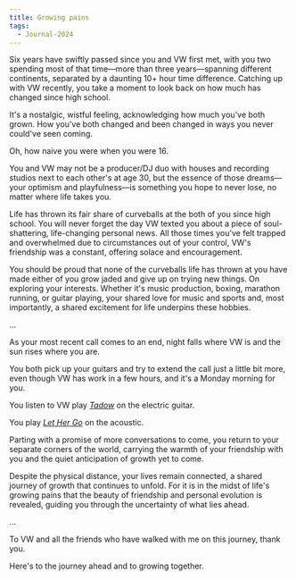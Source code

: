 ```yaml
---
title: Growing pains
tags:
  - Journal-2024
---
```

Six years have swiftly passed since you and VW first met, with you two spending most of that time—more than three years—spanning different continents, separated by a daunting 10+ hour time difference. Catching up with VW recently, you take a moment to look back on how much has changed since high school. 

It's a nostalgic, wistful feeling, acknowledging how much you've both grown. How you've both changed and been changed in ways you never could've seen coming. 

Oh, how naive you were when you were 16. 

You and VW may not be a producer/DJ duo with houses and recording studios next to each other's at age 30, but the essence of those dreams—your optimism and playfulness—is something you hope to never lose, no matter where life takes you. 

Life has thrown its fair share of curveballs at the both of you since high school. You will never forget the day VW texted you about a piece of soul-shattering, life-changing personal news. All those times you've felt trapped and overwhelmed due to circumstances out of your control, VW's friendship was a constant, offering solace and encouragement.

You should be proud that none of the curveballs life has thrown at you have made either of you grow jaded and give up on trying new things. On exploring your interests. Whether it's music production, boxing, marathon running, or guitar playing, your shared love for music and sports and, most importantly, a shared excitement for life underpins these hobbies. 

...

As your most recent call comes to an end, night falls where VW is and the sun rises where you are. 

You both pick up your guitars and try to extend the call just a little bit more, even though VW has work in a few hours, and it's a Monday morning for you. 

You listen to VW play *[Tadow](https://www.youtube.com/watch?v=hC8CH0Z3L54)* on the electric guitar. 

You play *[Let Her Go](https://www.youtube.com/watch?v=RBumgq5yVrA)* on the acoustic.

Parting with a promise of more conversations to come, you return to your separate corners of the world, carrying the warmth of your friendship with you and the quiet anticipation of growth yet to come. 

Despite the physical distance, your lives remain connected, a shared journey of growth that continues to unfold. For it is in the midst of life's growing pains that the beauty of friendship and personal evolution is revealed, guiding you through the uncertainty of what lies ahead.

...

To VW and all the friends who have walked with me on this journey, thank you.

Here's to the journey ahead and to growing together.







